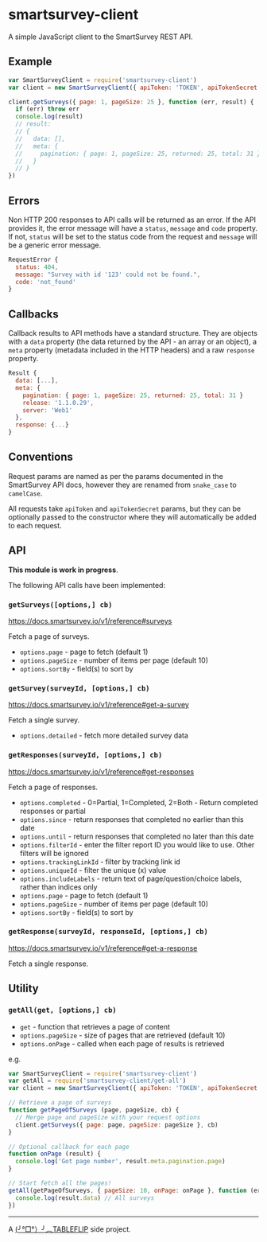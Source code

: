 # smartsurvey-client

A simple JavaScript client to the SmartSurvey REST API.

## Example

```js
var SmartSurveyClient = require('smartsurvey-client')
var client = new SmartSurveyClient({ apiToken: 'TOKEN', apiTokenSecret: 'SECRET' })

client.getSurveys({ page: 1, pageSize: 25 }, function (err, result) {
  if (err) throw err
  console.log(result)
  // result:
  // {
  //   data: [],
  //   meta: {
  //     pagination: { page: 1, pageSize: 25, returned: 25, total: 31 }
  //   }
  // }
})
```

## Errors

Non HTTP 200 responses to API calls will be returned as an error. If the API provides it, the error message will have a `status`, `message` and `code` property. If not, `status` will be set to the status code from the request and `message` will be a generic error message.

```js
RequestError {
  status: 404,
  message: "Survey with id '123' could not be found.",
  code: 'not_found'
}
```

## Callbacks

Callback results to API methods have a standard structure. They are objects with a `data` property (the data returned by the API - an array or an object), a `meta` property (metadata included in the HTTP headers) and a raw `response` property.

```js
Result {
  data: [...],
  meta: {
    pagination: { page: 1, pageSize: 25, returned: 25, total: 31 }
    release: '1.1.0.29',
    server: 'Web1'
  },
  response: {...}
}
```

## Conventions

Request params are named as per the params documented in the SmartSurvey API docs, however they are renamed from `snake_case` to `camelCase`.

All requests take `apiToken` and `apiTokenSecret` params, but they can be optionally passed to the constructor where they will automatically be added to each request.

## API

**This module is work in progress**.

The following API calls have been implemented:

### `getSurveys([options,] cb)`

https://docs.smartsurvey.io/v1/reference#surveys

Fetch a page of surveys.

* `options.page` - page to fetch (default 1)
* `options.pageSize` - number of items per page (default 10)
* `options.sortBy` - field(s) to sort by

### `getSurvey(surveyId, [options,] cb)`

https://docs.smartsurvey.io/v1/reference#get-a-survey

Fetch a single survey.

* `options.detailed` - fetch more detailed survey data

### `getResponses(surveyId, [options,] cb)`

https://docs.smartsurvey.io/v1/reference#get-responses

Fetch a page of responses.

* `options.completed` - 0=Partial, 1=Completed, 2=Both - Return completed responses or partial
* `options.since` - return responses that completed no earlier than this date
* `options.until` - return responses that completed no later than this date
* `options.filterId` - enter the filter report ID you would like to use. Other filters will be ignored
* `options.trackingLinkId` - filter by tracking link id
* `options.uniqueId` - filter the unique (x) value
* `options.includeLabels` - return text of page/question/choice labels, rather than indices only
* `options.page` - page to fetch (default 1)
* `options.pageSize` - number of items per page (default 10)
* `options.sortBy` - field(s) to sort by

### `getResponse(surveyId, responseId, [options,] cb)`

https://docs.smartsurvey.io/v1/reference#get-a-response

Fetch a single response.

## Utility

### `getAll(get, [options,] cb)`

* `get` - function that retrieves a page of content
* `options.pageSize` - size of pages that are retrieved (default 10)
* `options.onPage` - called when each page of results is retrieved

e.g.

```js
var SmartSurveyClient = require('smartsurvey-client')
var getAll = require('smartsurvey-client/get-all')
var client = new SmartSurveyClient({ apiToken: 'TOKEN', apiTokenSecret: 'SECRET' })

// Retrieve a page of surveys
function getPageOfSurveys (page, pageSize, cb) {
  // Merge page and pageSize with your request options
  client.getSurveys({ page: page, pageSize: pageSize }, cb)
}

// Optional callback for each page
function onPage (result) {
  console.log('Got page number', result.meta.pagination.page)
}

// Start fetch all the pages!
getAll(getPageOfSurveys, { pageSize: 10, onPage: onPage }, function (err, result) {
  console.log(result.data) // All surveys
})
```

----

A [(╯°□°）╯︵TABLEFLIP](https://tableflip.io) side project.

